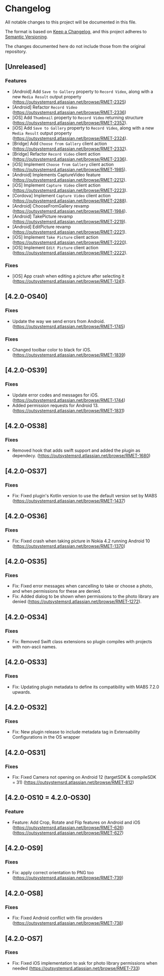 # Changelog
All notable changes to this project will be documented in this file.

The format is based on [Keep a Changelog](https://keepachangelog.com/en/1.0.0/),
and this project adheres to [Semantic Versioning](https://semver.org/spec/v2.0.0.html).

The changes documented here do not include those from the original repository.

## [Unreleased]

### Features
- [Android] Add `Save to Gallery` property to `Record Video`, along with a new `Media Result` output property (https://outsystemsrd.atlassian.net/browse/RMET-2325)
- [Android] Refactor `Record Video` (https://outsystemsrd.atlassian.net/browse/RMET-2336)
- [iOS] Add `Thumbnail` property to `Record Video` returning structure (https://outsystemsrd.atlassian.net/browse/RMET-2352).
- [iOS] Add `Save to Gallery` property to `Record Video`, along with a new `Media Result` output property (https://outsystemsrd.atlassian.net/browse/RMET-2324).
- [Bridge] Add `Choose from Gallery` client action (https://outsystemsrd.atlassian.net/browse/RMET-2332).
- [Bridge] Refactor `Record Video` client action (https://outsystemsrd.atlassian.net/browse/RMET-2336). 
- [iOS] Implement `Choose from Gallery` client action (https://outsystemsrd.atlassian.net/browse/RMET-1985).
- [Android] Implements CaptureVideo feature (https://outsystemsrd.atlassian.net/browse/RMET-2212).
- [iOS] Implement `Capture Video` client action (https://outsystemsrd.atlassian.net/browse/RMET-2223).
- [Cordova] Implement `Capture Video` client action (https://outsystemsrd.atlassian.net/browse/RMET-2288).
- [Android] ChooseFromGallery revamp (https://outsystemsrd.atlassian.net/browse/RMET-1984).
- [Android] TakePicture revamp (https://outsystemsrd.atlassian.net/browse/RMET-2219).
- [Android] EditPicture revamp (https://outsystemsrd.atlassian.net/browse/RMET-2221).
- [iOS] Implement `Take Picture` client action (https://outsystemsrd.atlassian.net/browse/RMET-2220).
- [iOS] Implement `Edit Picture` client action (https://outsystemsrd.atlassian.net/browse/RMET-2222).

### Fixes
- [iOS] App crash when editing a picture after selecting it (https://outsystemsrd.atlassian.net/browse/RMET-1241).

## [4.2.0-OS40]
### Fixes
- Update the way we send errors from Android. (https://outsystemsrd.atlassian.net/browse/RMET-1745)
### Fixes
- Changed toolbar color to black for iOS. (https://outsystemsrd.atlassian.net/browse/RMET-1839)

## [4.2.0-OS39]
### Fixes
- Update error codes and messages for iOS. (https://outsystemsrd.atlassian.net/browse/RMET-1744)
- Added permission requests for Android 13. (https://outsystemsrd.atlassian.net/browse/RMET-1831)

## [4.2.0-OS38]
### Fixes
- Removed hook that adds swift support and added the plugin as dependecy. (https://outsystemsrd.atlassian.net/browse/RMET-1680)

## [4.2.0-OS37]

### Fixes
- Fix: Fixed plugin's Kotlin version to use the default version set by MABS (https://outsystemsrd.atlassian.net/browse/RMET-1437)

## [4.2.0-OS36]

### Fixes
- Fix: Fixed crash when taking picture in Nokia 4.2 running Android 10 (https://outsystemsrd.atlassian.net/browse/RMET-1370)

## [4.2.0-OS35]

### Fixes
- Fix: Fixed error messages when cancelling to take or choose a photo, and when permissions for these are denied.
- Fix: Added dialog to be shown when permissions to the photo library are denied (https://outsystemsrd.atlassian.net/browse/RMET-1272).

## [4.2.0-OS34]
### Fixes
- Fix: Removed Swift class extensions so plugin compiles with projects with non-ascii names.

## [4.2.0-OS33]
### Fixes
- Fix: Updating plugin metadata to define its compatibility with MABS 7.2.0 upwards.

## [4.2.0-OS32]
### Fixes
- Fix: New plugin release to include metadata tag in Extensability Configurations in the OS wrapper

## [4.2.0-OS31]
### Fixes
- Fix: Fixed Camera not opening on Android 12 (targetSDK & compileSDK = 31) (https://outsystemsrd.atlassian.net/browse/RMET-812)

## [4.2.0-OS10 = 4.2.0-OS30]
### Feature
- Feature: Add Crop, Rotate and Flip features on Android and iOS (https://outsystemsrd.atlassian.net/browse/RMET-626)(https://outsystemsrd.atlassian.net/browse/RMET-627)

## [4.2.0-OS9]
### Fixes
- Fix: apply correct orientation to PNG too (https://outsystemsrd.atlassian.net/browse/RMET-739)

## [4.2.0-OS8]
### Fixes
- Fix: Fixed Android conflict with file providers (https://outsystemsrd.atlassian.net/browse/RMET-738)

## [4.2.0-OS7]
### Fixes
- Fix: Fixed iOS implementation to ask for photo library permissions when needed (https://outsystemsrd.atlassian.net/browse/RMET-733)

